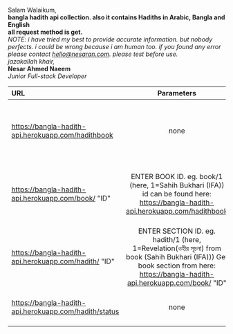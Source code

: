 Salam Walaikum,  
**bangla hadith api collection. also it contains Hadiths in Arabic, Bangla and English**  
**all request method is get.**  
*NOTE: i have tried my best to provide accurate information. but nobody perfects. i could be wrong because i am human too. if you found any error please contact hello@nesaran.com. please test before use.*  
*jazakallah khair,*  
**Nesar Ahmed Naeem**  
*Junior Full-stack Developer*

| URL | Parameters | Details | Example | 
| :---         |     :---:      |          :--- |          :--- |
| https://bangla-hadith-api.herokuapp.com/hadithbook   | none     | get list of hadith book available on my server    | https://bangla-hadith-api.herokuapp.com/hadithbook
| https://bangla-hadith-api.herokuapp.com/book/ "ID"   | ENTER BOOK ID.  eg. book/1 (here, 1=Sahih Bukhari (IFA)) id can be found here: https://bangla-hadith-api.herokuapp.com/hadithbook    | get list of hadith book available on my server    | https://bangla-hadith-api.herokuapp.com/book/1
| https://bangla-hadith-api.herokuapp.com/hadith/ "ID"   | ENTER SECTION ID.  eg. hadith/1 (here, 1=Revelation(ওহীর সূচনা) from book (Sahih Bukhari (IFA)))  Get book section from here: https://bangla-hadith-api.herokuapp.com/book/ "ID"  | get hadith by section id    | https://bangla-hadith-api.herokuapp.com/hadith/1
| https://bangla-hadith-api.herokuapp.com/hadith/status   | none | get hadith status code    | https://bangla-hadith-api.herokuapp.com/hadith/status
